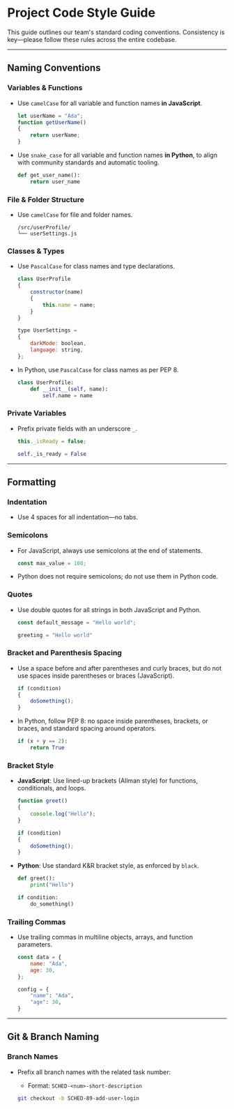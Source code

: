 # Project Code Style Guide

This guide outlines our team's standard coding conventions. Consistency is key—please follow these rules across the entire codebase.

---

## Naming Conventions

### Variables & Functions

* Use `camelCase` for all variable and function names **in JavaScript**.

  ```js
  let userName = "Ada";
  function getUserName()
  {
      return userName;
  }
  ```
* Use `snake_case` for all variable and function names **in Python**, to align with community standards and automatic tooling.

  ```python
  def get_user_name():
      return user_name
  ```

### File & Folder Structure

* Use `camelCase` for file and folder names.

  ```
  /src/userProfile/
  └── userSettings.js
  ```

### Classes & Types

* Use `PascalCase` for class names and type declarations.

  ```js
  class UserProfile
  {
      constructor(name)
      {
          this.name = name;
      }
  }

  type UserSettings =
  {
      darkMode: boolean,
      language: string,
  };
  ```
* In Python, use `PascalCase` for class names as per PEP 8.

  ```python
  class UserProfile:
      def __init__(self, name):
          self.name = name
  ```

### Private Variables

* Prefix private fields with an underscore `_`.

  ```js
  this._isReady = false;
  ```

  ```python
  self._is_ready = False
  ```

---

## Formatting

### Indentation

* Use 4 spaces for all indentation—no tabs.

### Semicolons

* For JavaScript, always use semicolons at the end of statements.

  ```js
  const max_value = 100;
  ```
* Python does not require semicolons; do not use them in Python code.

### Quotes

* Use double quotes for all strings in both JavaScript and Python.

  ```js
  const default_message = "Hello world";
  ```

  ```python
  greeting = "Hello world"
  ```

### Bracket and Parenthesis Spacing

* Use a space before and after parentheses and curly braces, but do not use spaces inside parentheses or braces (JavaScript).

  ```js
  if (condition)
  {
      doSomething();
  }
  ```
* In Python, follow PEP 8: no space inside parentheses, brackets, or braces, and standard spacing around operators.

  ```python
  if (x + y == 2):
      return True
  ```

### Bracket Style

* **JavaScript**: Use lined-up brackets (Allman style) for functions, conditionals, and loops.

  ```js
  function greet()
  {
      console.log("Hello");
  }

  if (condition)
  {
      doSomething();
  }
  ```
* **Python**: Use standard K\&R bracket style, as enforced by `black`.

  ```python
  def greet():
      print("Hello")

  if condition:
      do_something()
  ```

### Trailing Commas

* Use trailing commas in multiline objects, arrays, and function parameters.

  ```js
  const data = {
      name: "Ada",
      age: 30,
  };
  ```

  ```python
  config = {
      "name": "Ada",
      "age": 30,
  }
  ```

---

## Git & Branch Naming

### Branch Names

* Prefix all branch names with the related task number:

  * Format: `SCHED-<num>-short-description`

  ```bash
  git checkout -b SCHED-89-add-user-login
  ```
